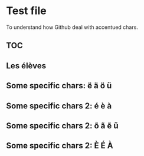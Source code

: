 # Test file
To understand how Github deal with accentued chars.

## TOC

## Les élèves

## Some specific chars: ë ä ö ü 

## Some specific chars 2: é è à

## Some specific chars 2: õ ã ẽ ũ

## Some specific chars 2: È É À


